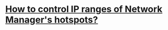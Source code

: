 # [How to control IP ranges of Network Manager's hotspots?](https://askubuntu.com/questions/844913/how-to-control-ip-ranges-of-network-managers-hotspots)
